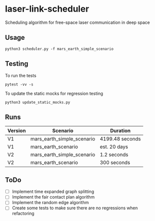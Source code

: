# laser-link-scheduler
Scheduling algorithm for free-space laser communication in deep space

## Usage
```
python3 scheduler.py -f mars_earth_simple_scenario
```

## Testing
To run the tests
```
pytest -vv -s
```

To update the static mocks for regression testing
```
python3 update_static_mocks.py
```

## Runs
| Version | Scenario                   | Duration        |
|---------|----------------------------|-----------------|
| V1      | mars_earth_simple_scenario | 4199.48 seconds |
| V1      | mars_earth_scenario        | est. 20 days    |
| V2      | mars_earth_simple_scenario | 1.2 seconds     |
| V2      | mars_earth_scenario        | 300 seconds     |

## ToDo
- [ ] Implement time expanded graph splitting
- [ ] Implement the fair contact plan algorithm
- [ ] Implement the random edge algorithm
- [ ] Create some tests to make sure there are no regressions when refactoring
